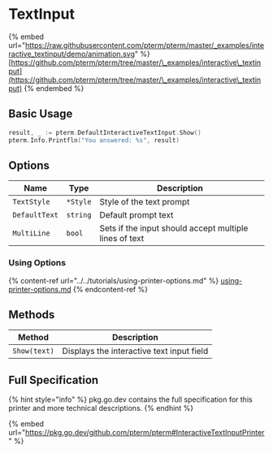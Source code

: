 # TextInput

{% embed url="https://raw.githubusercontent.com/pterm/pterm/master/_examples/interactive_textinput/demo/animation.svg" %}
[https://github.com/pterm/pterm/tree/master/\_examples/interactive\_textinput](https://github.com/pterm/pterm/tree/master/\_examples/interactive\_textinput)
{% endembed %}

## Basic Usage

```go
result, _ := pterm.DefaultInteractiveTextInput.Show()
pterm.Info.Printfln("You answered: %s", result)
```

## Options

| Name          | Type     | Description                                            |
| ------------- | -------- | ------------------------------------------------------ |
| `TextStyle`   | `*Style` | Style of the text prompt                               |
| `DefaultText` | `string` | Default prompt text                                    |
| `MultiLine`   | `bool`   | Sets if the input should accept multiple lines of text |

### Using Options

{% content-ref url="../../tutorials/using-printer-options.md" %}
[using-printer-options.md](../../tutorials/using-printer-options.md)
{% endcontent-ref %}

## Methods

| Method       | Description                               |
| ------------ | ----------------------------------------- |
| `Show(text)` | Displays the interactive text input field |

## Full Specification

{% hint style="info" %}
pkg.go.dev contains the full specification for this printer and more technical descriptions.
{% endhint %}

{% embed url="https://pkg.go.dev/github.com/pterm/pterm#InteractiveTextInputPrinter" %}
